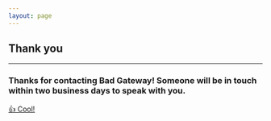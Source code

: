 ```yaml
---
layout: page
---
```


<section class="page-section">
  <div class="container">
    <div class="row">
      <div class="col-lg-12 text-center">
        <h1 class="section-heading text-uppercase">Thank you</h1>
        <hr/>
        <h3 class="section-subheading text-muted">Thanks for contacting Bad Gateway! Someone will be in touch within two business days to speak with you.</h3>
        <a class="btn btn-primary btn-xl text-uppercase" href="/">👍 Cool!</a>
      </div>
    </div>
  </div>
</section>